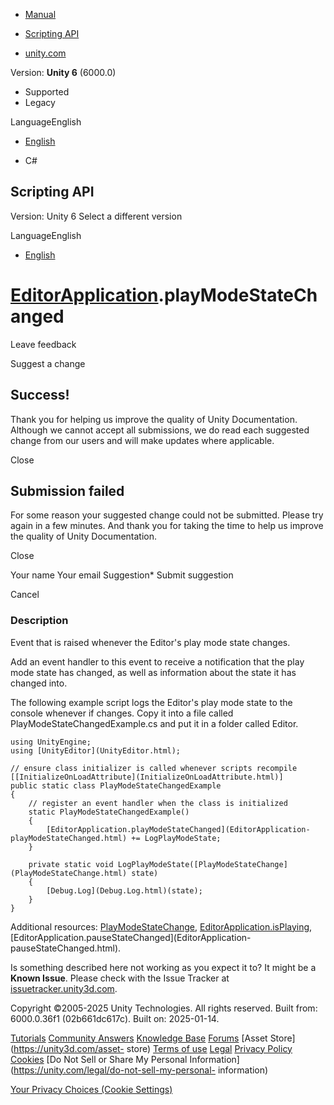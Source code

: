 [ ]()

  * [Manual](../Manual/index.html)
  * [Scripting API](../ScriptReference/index.html)

  * [unity.com](https://unity.com/)

Version: **Unity 6** (6000.0)

  * Supported
  * Legacy

LanguageEnglish

  * [English]()

  * C#

[ ](https://docs.unity3d.com)

## Scripting API

Version: Unity 6 Select a different version

LanguageEnglish

  * [English]()

#  [EditorApplication](EditorApplication.html).playModeStateChanged

Leave feedback

Suggest a change

## Success!

Thank you for helping us improve the quality of Unity Documentation. Although
we cannot accept all submissions, we do read each suggested change from our
users and will make updates where applicable.

Close

## Submission failed

For some reason your suggested change could not be submitted. Please <a>try
again</a> in a few minutes. And thank you for taking the time to help us
improve the quality of Unity Documentation.

Close

Your name Your email Suggestion* Submit suggestion

Cancel

[ ]()

### Description

Event that is raised whenever the Editor's play mode state changes.

Add an event handler to this event to receive a notification that the play
mode state has changed, as well as information about the state it has changed
into.  
  
The following example script logs the Editor's play mode state to the console
whenever if changes. Copy it into a file called PlayModeStateChangedExample.cs
and put it in a folder called Editor.

    
    
    using UnityEngine;
    using [UnityEditor](UnityEditor.html);  
      
    // ensure class initializer is called whenever scripts recompile
    [[InitializeOnLoadAttribute](InitializeOnLoadAttribute.html)]
    public static class PlayModeStateChangedExample
    {
        // register an event handler when the class is initialized
        static PlayModeStateChangedExample()
        {
            [EditorApplication.playModeStateChanged](EditorApplication-playModeStateChanged.html) += LogPlayModeState;
        }  
      
        private static void LogPlayModeState([PlayModeStateChange](PlayModeStateChange.html) state)
        {
            [Debug.Log](Debug.Log.html)(state);
        }
    }
    

Additional resources: [PlayModeStateChange](PlayModeStateChange.html),
[EditorApplication.isPlaying](EditorApplication-isPlaying.html),
[EditorApplication.pauseStateChanged](EditorApplication-
pauseStateChanged.html).

Is something described here not working as you expect it to? It might be a
**Known Issue**. Please check with the Issue Tracker at
[issuetracker.unity3d.com](https://issuetracker.unity3d.com).

Copyright ©2005-2025 Unity Technologies. All rights reserved. Built from:
6000.0.36f1 (02b661dc617c). Built on: 2025-01-14.

[Tutorials](https://unity3d.com/learn) [Community
Answers](https://answers.unity3d.com) [Knowledge
Base](https://support.unity3d.com/hc/en-us)
[Forums](https://forum.unity3d.com) [Asset Store](https://unity3d.com/asset-
store) [Terms of use](https://docs.unity3d.com/Manual/TermsOfUse.html)
[Legal](https://unity.com/legal) [Privacy
Policy](https://unity.com/legal/privacy-policy)
[Cookies](https://unity.com/legal/cookie-policy) [Do Not Sell or Share My
Personal Information](https://unity.com/legal/do-not-sell-my-personal-
information)

[Your Privacy Choices (Cookie Settings)](javascript:void\(0\);)

